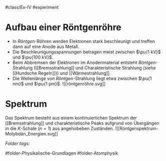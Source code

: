 #class/Ex-IV #experiment 

# Aufbau einer Röntgenröhre
- In *Röntgen*-Röhren werden Elektronen stark beschleunigt und treffen dann auf eine Anode aus Metall.
- Die Beschleunigungsspannungen betragen meist zwischen $\pu{1 kV}$ und $\pu{100 kV}$.
- Beim Abbremsen der Elektronen im Anodenmaterial entsteht *Röntgen*-Strahlung ([[Bremsstrahlung]] und Charakteristische Strahlung (siehe [[Hundsche Regeln]])) und [[Wärmestrahlung]].
- Die Wellenlänge von *Röntgen*-Strahlung liegt etwa zwischen $\pu{1 nm}$ und $\pu{1 pm}$.
![[röntgenröhre.svg]]

# Spektrum

Das Spektrum besteht aus einem kontinuierlichen Spektrum der [[Bremsstrahlung]] und charakteristische Peaks aufgrund von Übergängen in die *K*-Schale ($n=1$) aus angehobeben Zuständen.
![[Röntgenspektrum-Molybdän_Energien.svg]]



 *Folder tags:*

#folder-Physikalische-Grundlagen #folder-Atomphysik